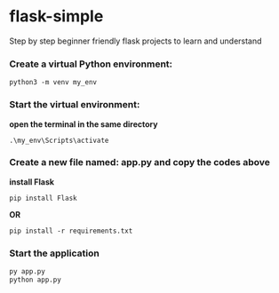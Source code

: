 # flask-simple
Step by step beginner friendly flask projects to learn and understand

### Create a virtual Python environment:

```
python3 -m venv my_env
```

### Start the virtual environment:

**open the terminal in the same directory**

```
.\my_env\Scripts\activate
```

### Create a new file named: app.py and copy the codes above

**install Flask**

```
pip install Flask
```

**OR**

```
pip install -r requirements.txt
```

### Start the application

```py
py app.py
python app.py
```
